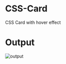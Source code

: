 # CSS-Card
CSS Card with hover effect

# Output
![output](https://user-images.githubusercontent.com/122524608/232050888-3911885b-618d-442f-9e37-d5732e7eb4c1.JPG)
